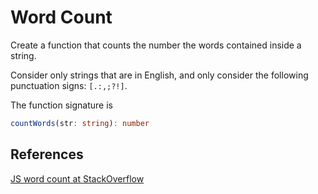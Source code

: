 # Word Count

Create a function that counts the number the words contained inside a string.

Consider only strings that are in English, and only consider the following
punctuation signs: `[.:,;?!]`.

The function signature is

```typescript
countWords(str: string): number
```

## References

[JS word count at StackOverflow][1]

[1]: https://stackoverflow.com/q/18679576/1690799
